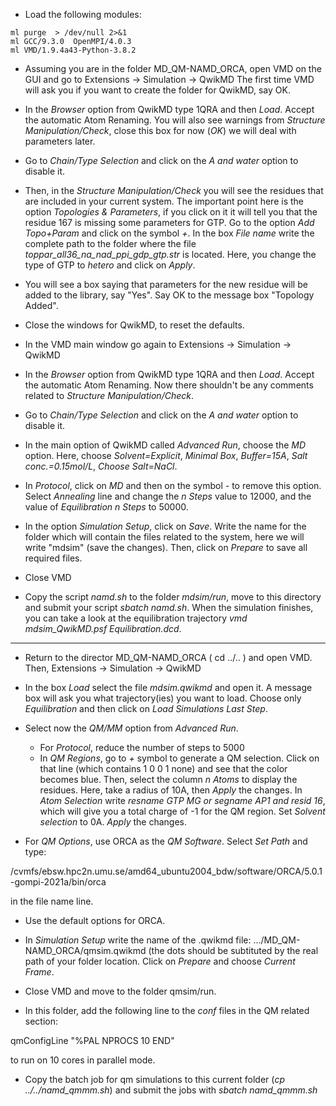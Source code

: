 * Load the following modules:

```
ml purge  > /dev/null 2>&1
ml GCC/9.3.0  OpenMPI/4.0.3
ml VMD/1.9.4a43-Python-3.8.2
```

* Assuming you are in the folder MD_QM-NAMD_ORCA, open VMD on the
GUI and go to Extensions -> Simulation -> QwikMD
The first time VMD will ask you if you want to create the folder for QwikMD,
say OK.

* In the *Browser* option from QwikMD type 1QRA and then *Load*. Accept the
automatic Atom Renaming. You will also see warnings from *Structure Manipulation/Check*, 
close this box for now (*OK*) we will deal with parameters later.

* Go to *Chain/Type Selection* and click on the *A and water* option to
disable it.

* Then, in the *Structure Manipulation/Check* you will see the residues that
are included in your current system. The important point here is the option
*Topologies & Parameters*, if you click on it it will tell you that the residue
167 is missing some parameters for GTP. Go to the option *Add Topo+Param* 
and click on the symbol *+*. In the box *File name* write the complete path 
to the folder where the file *toppar_all36_na_nad_ppi_gdp_gtp.str* is located.
Here, you change the type of GTP to *hetero* and click on *Apply*. 

* You will see a box saying that parameters for the new residue will be added
to the library, say "Yes". Say OK to the message box "Topology Added".

* Close the windows for QwikMD, to reset the defaults. 

* In the VMD main window go again to Extensions -> Simulation -> QwikMD

* In the *Browser* option from QwikMD type 1QRA and then *Load*. Accept the
automatic Atom Renaming. Now there shouldn't be any comments related to
*Structure Manipulation/Check*.

* Go to *Chain/Type Selection* and click on the *A and water* option to
disable it.

* In the main option of QwikMD called *Advanced Run*, choose the *MD* option.
Here, choose *Solvent=Explicit*, *Minimal Box*, *Buffer=15A*, *Salt conc.=0.15mol/L*,
*Choose Salt=NaCl*.

* In *Protocol*, click on *MD* and then on the symbol *-* to remove this option.
Select *Annealing* line and change the *n Steps* value to 12000, and the value of
*Equilibration* *n Steps* to 50000.

* In the option *Simulation Setup*, click on *Save*. Write the name for the folder
which will contain the files related to the system, here we will write "mdsim" (save the
changes). Then, click on *Prepare* to save all required files. 

* Close VMD

* Copy the script *namd.sh* to the folder *mdsim/run*, move to this directory
and submit your script *sbatch namd.sh*. When the simulation finishes, you can
take a look at the equilibration trajectory *vmd mdsim_QwikMD.psf Equilibration.dcd*.

-------------------------------------------------------------------------------

* Return to the director MD_QM-NAMD_ORCA ( cd ../.. ) and open VMD. Then,
Extensions -> Simulation -> QwikMD

* In the box *Load* select the file *mdsim.qwikmd* and open it. A message box will
ask you what trajectory(ies) you want to load. Choose only *Equilibration* and then
click on *Load Simulations Last Step*. 

* Select now the *QM/MM* option from *Advanced Run*. 
     - For *Protocol*, reduce the number of steps to 5000
     - In *QM Regions*, go to *+* symbol to generate a QM selection. Click on that line
      (which contains 1   0  0  1  none) and see that the color becomes blue. 
      Then, select the column *n Atoms* to display the residues.
      Here, take a radius of 10A, then *Apply* the changes. 
     In *Atom Selection* write *resname GTP MG or segname AP1 and resid 16*,
     which will give you a total charge of -1 for the QM region. Set *Solvent selection*
     to 0A.  *Apply* the changes. 

* For *QM Options*, use ORCA as the *QM Software*. Select *Set Path* and type:

/cvmfs/ebsw.hpc2n.umu.se/amd64_ubuntu2004_bdw/software/ORCA/5.0.1-gompi-2021a/bin/orca

in the file name line.

* Use the default options for ORCA. 

* In *Simulation Setup* write the name of the .qwikmd file:
.../MD_QM-NAMD_ORCA/qmsim.qwikmd    (the dots should be subtituted by the real path of your
folder location. Click on *Prepare* and choose *Current Frame*.

* Close VMD and move to the folder qmsim/run. 

* In this folder, add the following line to the *conf* files in the QM related section:

qmConfigLine "%PAL NPROCS 10 END"

to run on 10 cores in parallel mode.

* Copy the batch job for qm simulations to this current folder (*cp ../../namd_qmmm.sh*)
and submit the jobs with *sbatch namd_qmmm.sh*
